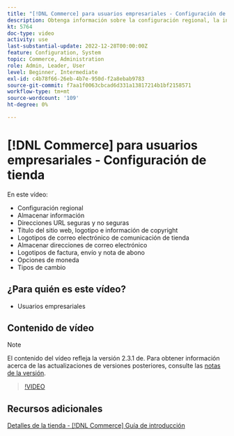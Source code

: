 ```yaml
---
title: "[!DNL Commerce] para usuarios empresariales - Configuración de tienda"
description: Obtenga información sobre la configuración regional, la información de la tienda, las direcciones URL seguras y no seguras, el título del sitio web, el logotipo, la información de copyright, los logotipos de correo electrónico de comunicación, las direcciones de correo electrónico de la tienda, las opciones de moneda y las tarifas de moneda.
kt: 5764
doc-type: video
activity: use
last-substantial-update: 2022-12-28T00:00:00Z
feature: Configuration, System
topic: Commerce, Administration
role: Admin, Leader, User
level: Beginner, Intermediate
exl-id: c4b78f66-26eb-4b7e-950d-f2a8ebab9783
source-git-commit: f7aa1f0063cbcad6d331a13817214b1bf2158571
workflow-type: tm+mt
source-wordcount: '109'
ht-degree: 0%

---
```


# [!DNL Commerce] para usuarios empresariales - Configuración de tienda

En este vídeo:

- Configuración regional
- Almacenar información
- Direcciones URL seguras y no seguras
- Título del sitio web, logotipo e información de copyright
- Logotipos de correo electrónico de comunicación de tienda
- Almacenar direcciones de correo electrónico
- Logotipos de factura, envío y nota de abono
- Opciones de moneda
- Tipos de cambio

## ¿Para quién es este vídeo?

- Usuarios empresariales

## Contenido de vídeo

>[!NOTE]
>
>El contenido del vídeo refleja la versión 2.3.1 de. Para obtener información acerca de las actualizaciones de versiones posteriores, consulte las [notas de la versión](https://experienceleague.adobe.com/docs/commerce-operations/release/notes/overview.html?lang=es).

>[!VIDEO](https://video.tv.adobe.com/v/330034?quality=12&learn=on&captions=spa)

## Recursos adicionales

[Detalles de la tienda - [!DNL Commerce] Guía de introducción](https://experienceleague.adobe.com/docs/commerce-admin/start/setup/store-details.html?lang=es)
